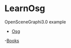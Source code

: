 # LearnOsg
OpenSceneGraphi3.0 example

- [Osg](https://github.com/openscenegraph/OpenSceneGraph)

-[Books](https://github.com/ZYV037/LearnOsg/edit/master/books)
